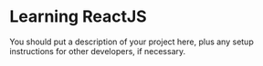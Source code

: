 # Learning ReactJS

You should put a description of your project here, plus any setup instructions for other developers, if necessary.